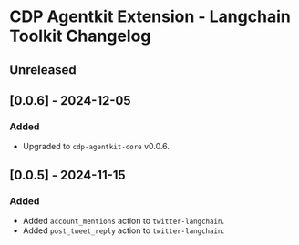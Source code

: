 # CDP Agentkit Extension - Langchain Toolkit Changelog

## Unreleased

## [0.0.6] - 2024-12-05

### Added

- Upgraded to `cdp-agentkit-core` v0.0.6.

## [0.0.5] - 2024-11-15

### Added

- Added `account_mentions` action to `twitter-langchain`.
- Added `post_tweet_reply` action to `twitter-langchain`.
